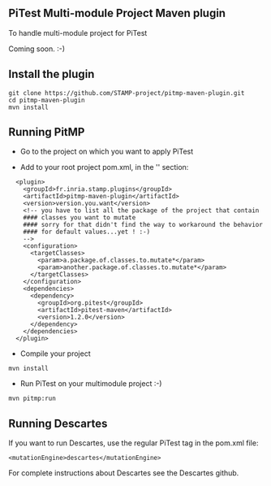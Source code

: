 PiTest Multi-module Project Maven plugin
-----------------------------------------
To handle multi-module project for PiTest

Coming soon. :-)


Install the plugin
------------------
```
git clone https://github.com/STAMP-project/pitmp-maven-plugin.git
cd pitmp-maven-plugin
mvn install
```

Running PitMP
-------------
* Go to the project on which you want to apply PiTest

* Add to your root project pom.xml, in the '<plugins>' section:
```
  <plugin>
    <groupId>fr.inria.stamp.plugins</groupId>
    <artifactId>pitmp-maven-plugin</artifactId>
    <version>version.you.want</version>
    <!-- you have to list all the package of the project that contain
    #### classes you want to mutate
    #### sorry for that didn't find the way to workaround the behavior
    #### for default values...yet ! :-)
    -->
    <configuration>
      <targetClasses>
        <param>a.package.of.classes.to.mutate*</param>
        <param>another.package.of.classes.to.mutate*</param>
      </targetClasses>
    </configuration>
    <dependencies>
      <dependency>
        <groupId>org.pitest</groupId>
        <artifactId>pitest-maven</artifactId>
        <version>1.2.0</version>
      </dependency>
    </dependencies>
  </plugin>
```
* Compile your project
```
mvn install
```
* Run PiTest on your multimodule project :-)
```
mvn pitmp:run
```

Running Descartes
-----------------
If you want to run Descartes, use the regular PiTest tag in the pom.xml file:
```
<mutationEngine>descartes</mutationEngine>
```

For complete instructions about Descartes see the Descartes github.

